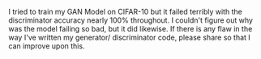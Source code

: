 I tried to train my GAN Model on CIFAR-10 but it failed terribly with the discriminator accuracy nearly 100% throughout. 
I couldn't figure out why was the model failing so bad, but it did likewise. If there is any flaw in the way I've written my generator/ discriminator code, please share so that I can improve upon this. 
